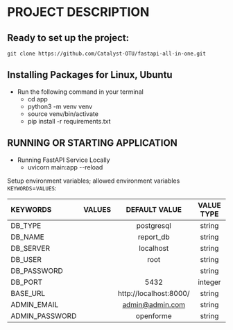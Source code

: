 # PROJECT DESCRIPTION

## Ready to set up the project:
    git clone https://github.com/Catalyst-OTU/fastapi-all-in-one.git


## Installing Packages for Linux, Ubuntu
- Run the following command in your terminal
    - cd app
    - python3 -m venv venv
    - source venv/bin/activate
    - pip install -r requirements.txt



## RUNNING OR STARTING APPLICATION
- Running FastAPI Service Locally
    - uvicorn main:app --reload





Setup environment variables; allowed environment variables `KEYWORDS`=`VALUES`:

| KEYWORDS | VALUES | DEFAULT VALUE | VALUE TYPE | 
| :------------ | :---------------------: | :------------------: | :------------------: |
| DB_TYPE | | postgresql | string 
| DB_NAME | | report_db | string
| DB_SERVER | | localhost | string 
| DB_USER | | root | string 
| DB_PASSWORD | |  | string 
| DB_PORT | | 5432 | integer   
| BASE_URL | | http://localhost:8000/ | string  
| ADMIN_EMAIL | | admin@admin.com | string 
| ADMIN_PASSWORD | | openforme | string 

